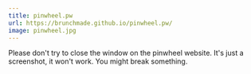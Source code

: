 ```yaml
---
title: pinwheel.pw
url: https://brunchmade.github.io/pinwheel.pw/
image: pinwheel.jpg
---
```


Please don't try to close the window on the pinwheel website. It's just a screenshot, it won't work. You might break something.